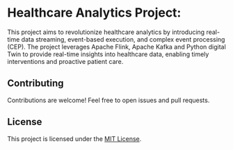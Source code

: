 # Healthcare Analytics Project:

This project aims to revolutionize healthcare analytics by introducing real-time data streaming, event-based execution, and complex event processing (CEP). The project leverages Apache Flink, Apache Kafka and Python digital Twin to provide real-time insights into healthcare data, enabling timely interventions and proactive patient care.

## Contributing

Contributions are welcome! Feel free to open issues and pull requests.

## License

This project is licensed under the [MIT License](LICENSE).
